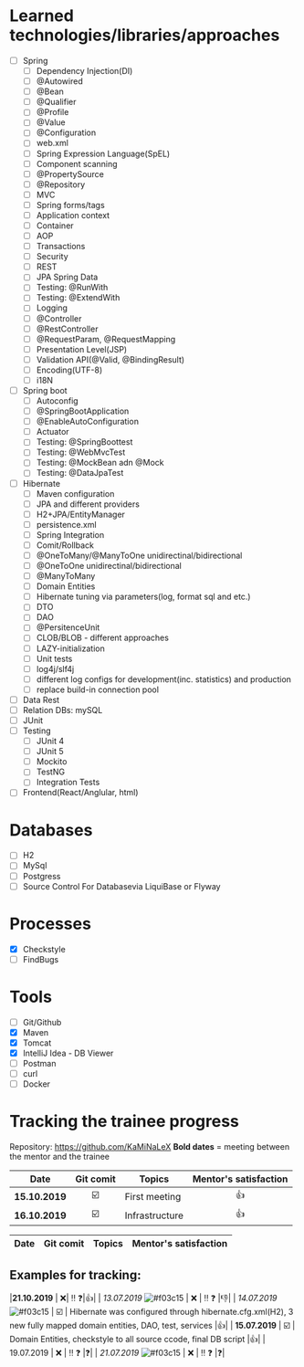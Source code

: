 # Learned technologies/libraries/approaches
- [ ] Spring
  - [ ] Dependency Injection(DI)
  - [ ] @Autowired
  - [ ] @Bean
  - [ ] @Qualifier
  - [ ] @Profile
  - [ ] @Value
  - [ ] @Configuration
  - [ ] web.xml
  - [ ] Spring Expression Language(SpEL)
  - [ ] Component scanning
  - [ ] @PropertySource
  - [ ] @Repository
  - [ ] MVC
  - [ ] Spring forms/tags
  - [ ] Application context
  - [ ] Container
  - [ ] AOP
  - [ ] Transactions
  - [ ] Security
  - [ ] REST
  - [ ] JPA Spring Data
  - [ ] Testing: @RunWith
  - [ ] Testing: @ExtendWith
  - [ ] Logging
  - [ ] @Controller
  - [ ] @RestController
  - [ ] @RequestParam, @RequestMapping
  - [ ] Presentation Level(JSP)
  - [ ] Validation API(@Valid, @BindingResult)
  - [ ] Encoding(UTF-8)
  - [ ] i18N
- [ ] Spring boot
  - [ ] Autoconfig
  - [ ] @SpringBootApplication
  - [ ] @EnableAutoConfiguration
  - [ ] Actuator
  - [ ] Testing: @SpringBoottest
  - [ ] Testing: @WebMvcTest
  - [ ] Testing: @MockBean adn @Mock
  - [ ] Testing: @DataJpaTest
- [ ] Hibernate
  - [ ] Maven configuration
  - [ ] JPA and different providers
  - [ ] H2+JPA/EntityManager
  - [ ] persistence.xml
  - [ ] Spring Integration 
  - [ ] Comit/Rollback
  - [ ] @OneToMany/@ManyToOne unidirectinal/bidirectional
  - [ ] @OneToOne unidirectinal/bidirectional
  - [ ] @ManyToMany
  - [ ] Domain Entities
  - [ ] Hibernate tuning via parameters(log, format sql and etc.)
  - [ ] DTO    
  - [ ] DAO
  - [ ] @PersitenceUnit
  - [ ] CLOB/BLOB - different approaches
  - [ ] LAZY-initialization
  - [ ] Unit tests
  - [ ] log4j/slf4j
  - [ ] different log configs for development(inc. statistics) and production
  - [ ] replace build-in connection pool
- [ ] Data Rest
- [ ] Relation DBs: mySQL
- [ ] JUnit
- [ ] Testing
  - [ ] JUnit 4
  - [ ] JUnit 5
  - [ ] Mockito
  - [ ] TestNG
  - [ ] Integration Tests
- [ ] Frontend(React/Anglular, html)

# Databases
- [ ] H2
- [ ] MySql
- [ ] Postgress
- [ ] Source Control For Databasevia LiquiBase or Flyway

# Processes
- [x] Checkstyle
- [ ] FindBugs

# Tools
- [ ] Git/Github
- [x] Maven
- [X] Tomcat
- [X] IntelliJ Idea - DB Viewer
- [ ] Postman
- [ ] curl
- [ ] Docker

# Tracking the trainee progress
Repository: https://github.com/KaMiNaLeX
 __Bold dates__ = meeting between the mentor and the trainee

| Date | Git comit | Topics | Mentor's satisfaction |
|----------- |:-----------:|----------- |:-----------: |
| __15.10.2019__ | :ballot_box_with_check: | First meeting |:thumbsup:|
|__16.10.2019__ | :ballot_box_with_check:| Infrastructure|:thumbsup:|

| Date | Git comit | Topics | Mentor's satisfaction |
|----------- |:-----------:|----------- |:-----------: |
## Examples for tracking:
|__21.10.2019__ | :x:| :bangbang: :question:|:thumbsup:|
| _13.07.2019_ ![#f03c15](https://placehold.it/15/f03c15/000000?text=+) | :x: | :bangbang: :question: |:thumbsdown:|
| _14.07.2019_ ![#f03c15](https://placehold.it/15/f03c15/000000?text=+)  | :ballot_box_with_check: | Hibernate was configured through hibernate.cfg.xml(H2),  3 new fully mapped domain entities, DAO, test, services |:thumbsup:|
| __15.07.2019__ | :ballot_box_with_check:  | Domain Entities, checkstyle to all source ccode, final DB script  |:thumbsup:|
| 19.07.2019 | :x: | :bangbang: :question: |:question:|
| _21.07.2019_ ![#f03c15](https://placehold.it/15/f03c15/000000?text=+) | :x: | :bangbang: :question: |:question:|

